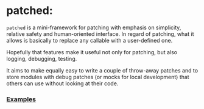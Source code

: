 patched: 
========

``patched`` is a mini-framework for patching with emphasis on simplicity, relative safety and human-oriented interface.
In regard of patching,
what it allows is basically to replace any callable with a user-defined one.

Hopefully that features make it useful not only for patching, but also logging, debugging, testing.

It aims to make equally easy to write a couple of throw-away patches and to store modules with debug patches
(or mocks for local development) that others can use without looking at their code.

### [Examples](http://nbviewer.ipython.org/github/abetkin/patched/blob/master/patched.ipynb)

